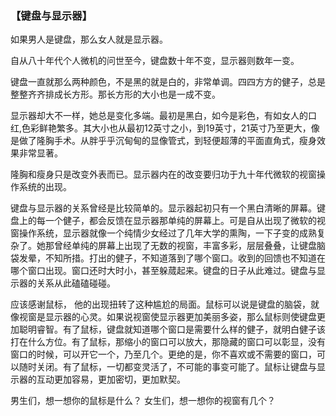 ### 【键盘与显示器】

如果男人是键盘，那么女人就是显示器。 

自从八十年代个人微机的问世至今，键盘数十年不变，显示器则数年一变。 

键盘一直就那么两种颜色，不是黑的就是白的，非常单调。四四方方的健子，总是整整齐齐排成长方形。那长方形的大小也是一成不变。 

显示器却大不一样，她总是变化多端。最初是黑白，如今是彩色，有如女人的口红,色彩鲜艳繁多。其大小也从最初12英寸之小，到19英寸，21英寸乃至更大，像是做了隆胸手术。从胖乎乎沉甸甸的显像管式，到轻便超薄的平面直角式，瘦身效果非常显著。 

隆胸和瘦身只是改变外表而已。显示器内在的改变要归功于九十年代微软的视窗操作系统的出现。 

键盘与显示器的关系曾经是比较简单的。显示器起初只有一个黑白清晰的屏幕。键盘上的每一个健子，都会反馈在显示器那单纯的屏幕上。可是自从出现了微软的视窗操作系统，显示器就像一个纯情少女经过了几年大学的熏陶，一下子变的成熟复杂了。她那曾经单纯的屏幕上出现了无数的视窗，丰富多彩，层层叠叠，让键盘脑袋发晕，不知所措。打出的健子，不知道落到了哪个窗口。收到的回馈也不知道在哪个窗口出现。窗口还时大时小，甚至躲蒇起来。键盘的日子从此难过。键盘与显示器的关系从此磕磕碰碰。 

应该感谢鼠标， 他的出现扭转了这种尴尬的局面。鼠标可以说是键盘的脑袋，就像视窗是显示器的心灵。如果说视窗使显示器更加美丽多姿，那么鼠标则使键盘更加聪明睿智。有了鼠标，键盘就知道哪个窗口是需要什么样的健子，就明白健子该打在什么方位。有了鼠标，那缩小的窗口可以放大，那隐藏的窗口可以彰显，没有窗口的时候，可以开它一个，乃至几个。更绝的是，你不喜欢或不需要的窗口，可以随时关闭。有了鼠标，一切都变灵活了，不可能的事变可能了。鼠标让键盘与显示器的互动更加容易，更加密切，更加默契。 

男生们，想一想你的鼠标是什么？ 女生们，想一想你的视窗有几个？
